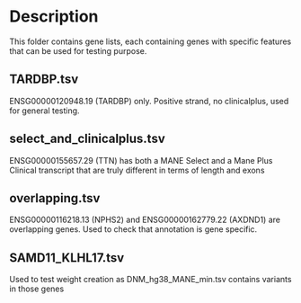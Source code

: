 # Description
This folder contains gene lists, each containing genes with specific features that can be used for testing purpose. 

## TARDBP.tsv
ENSG00000120948.19 (TARDBP) only. Positive strand, no clinicalplus, used for general testing.

## select_and_clinicalplus.tsv
ENSG00000155657.29 (TTN) has both a MANE Select and a Mane Plus Clinical transcript that are truly different in terms of length and exons

## overlapping.tsv
ENSG00000116218.13 (NPHS2) and ENSG00000162779.22 (AXDND1) are overlapping genes. Used to check that annotation is gene specific.

## SAMD11_KLHL17.tsv
Used to test weight creation as DNM_hg38_MANE_min.tsv contains variants in those genes  
